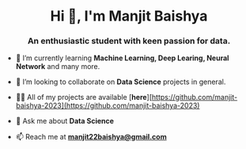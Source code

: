 <h1 align="center">Hi 👋, I'm Manjit Baishya</h1>
<h3 align="center">An enthusiastic student with keen passion for data.</h3>

- 🌱 I’m currently learning **Machine Learning, Deep Learing, Neural Network** and many more.

- 👯 I’m looking to collaborate on **Data Science** projects in general.

- 👨‍💻 All of my projects are available [**here**][https://github.com/manjit-baishya-2023](https://github.com/manjit-baishya-2023)

- 💬 Ask me about **Data Science**

- 📫 Reach me at **manjit22baishya@gmail.com**
